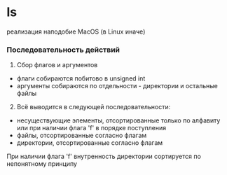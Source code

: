 # ls
реализация наподобие MacOS (в Linux иначе)
### Последовательность действий

1. Сбор флагов и аргументов
* флаги собираются побитово в unsigned int
* аргументы собираются по отдельности - директории и остальные файлы

2. Вcё выводится в следующей последовательности:
- несуществующие элементы, отсортированные только по алфавиту или при наличии флага 'f' в порядке поступления
- файлы, отсортированные согласно флагам
- директории, отсортированные согласно флагам

При наличии флага 'f' внутренность директории сортируется по непонятному принципу

